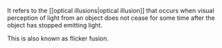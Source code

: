 It refers to the [[optical illusions|optical illusion]] that occurs when visual perception of light from an object does not cease for some time after the object has stopped emitting light.

This is also known as flicker fusion.

